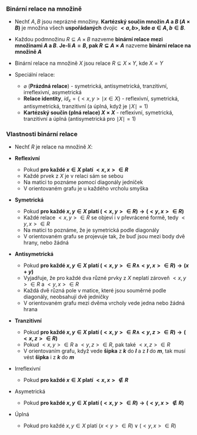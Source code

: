 ### Binární relace na množině
- Nechť $A, B$ jsou neprázné množiny. **Kartézský součin množin $A$ a $B$ ($A \times B$)** je množina všech **uspořádaných** dvojic **$<a,b>$, kde $a \in A, b \in B$**.
- Každou podmnožinu $R \subseteq A \times B$ nazveme **binární relace mezi množinami $A$ a $B$**. **Je-li $A = B$, pak $R \subseteq A \times A$** nazveme **binární relace na množině $A$**

- Binární relace na množině $X$ jsou relace $R \subseteq X \times Y$, kde $X=Y$
- Speciální relace:
	- $\varnothing$ (**Prázdná relace**) - symetrická, antisymetrická, tranzitivní, irreflexivní, asymetrická
	- **Relace identity**, $id_{x} = \{<x,y> \mid x \in X \}$ - reflexivní, symetrická, antisymetrická, tranzitivní (a úplná, když je $\mid X \mid = 1$)
	- **Kartézský součin (plná relace) $X \times X$** - reflexivní, symetrická, tranzitivní a úplná (antisymetrická pro $\mid X \mid = 1$)

### Vlastnosti binární relace
- Nechť $R$ je relace na množině $X$:

- **Reflexivní**
	- Pokud **pro každé $x \in X$ platí $<x,x> \in R$**
	- Každé prvek z $X$ je v relaci sám se sebou
	- Na matici to poznáme pomocí diagonály jedniček
	- V orientovaném grafu je u každého vrcholu smyška
- **Symetrická**
	- Pokud **pro každé $x,y \in X$ platí $(<x,y> \in R) \rightarrow (<y,x> \in R)$**
	- Každé relace $<x,y> \in R$ se objeví i v převrácené formě, tedy $<y,x> \in R$
	- Na matici to poznáme, že je symetrická podle diagonály
	- V orientovaném grafu se projevuje tak, že buď jsou mezi body dvě hrany, nebo žádná
- **Antisymetrická**
	- Pokud **pro každé $x,y \in X$ platí  $(<x,y> \in R \wedge <y,x> \in R) \rightarrow (x + y)$**
	- Vyjadřuje, že pro každé dva různé prvky z $X$ neplatí zároveň $<x,y> \in R$ a $<y,x> \in R$
	- Každá dvě různá pole v matice, které jsou souměrné podle diagonály, neobsahují dvě jedničky
	- V orientovaném grafu mezi dvěma vrcholy vede jedna nebo žádná hrana
- **Tranzitivní**
	- Pokud **pro každé $x,y \in X$ platí $(<x,y> \in R \wedge <y,z> \in R) \rightarrow (<x,z> \in R)$**
	- Pokud $<x,y> \in R$ a $<y,z> \in R$, pak také $<x,z> \in R$
	- V orientovaním grafu, když vede **šipka** z **$k$** do **$l$** a z **$l$** do **$m$**, tak musí vést **šipka** i z **$k$** do **$m$**
- Irreflexivní
	- Pokud **pro každé $x \in X$ platí $<x,x> \notin R$**
- Asymetrická
	- Pokud **pro každé $x,y \in X$ platí $(<x,y> \in R) \rightarrow (<y,x> \notin R)$**
- Úplná
	- Pokud pro každé $x,y \in X$ platí $(x<y> \in R) \vee (<y,x> \in R)$
